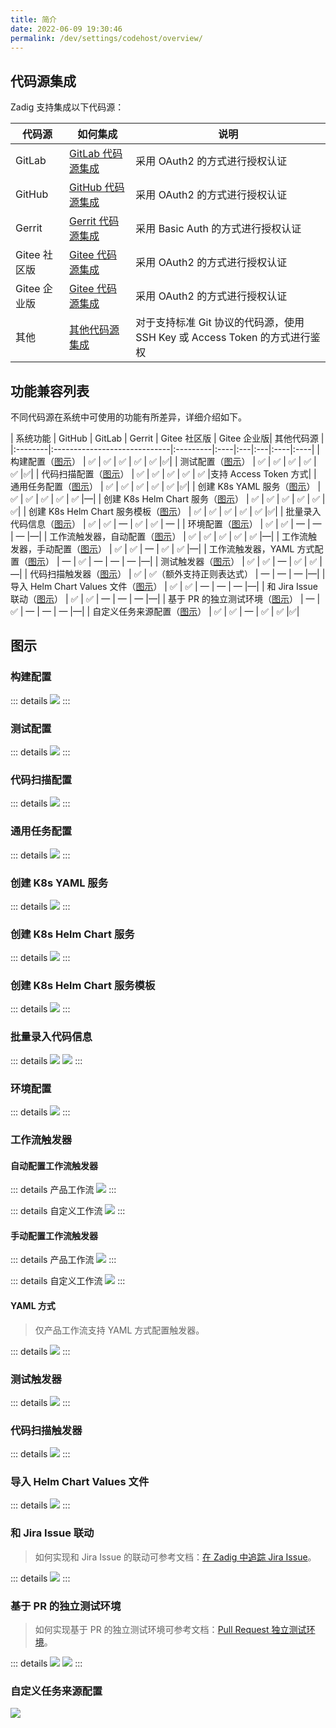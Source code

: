```yaml
---
title: 简介
date: 2022-06-09 19:30:46
permalink: /dev/settings/codehost/overview/
---
```


## 代码源集成
Zadig 支持集成以下代码源：

| 代码源 | 如何集成 | 说明 |
|-------|---------|---|
| GitLab | [GitLab 代码源集成](/dev/settings/codehost/gitlab/)| 采用 OAuth2 的方式进行授权认证 |
| GitHub | [GitHub 代码源集成](/dev/settings/codehost/github/)| 采用 OAuth2 的方式进行授权认证 |
| Gerrit | [Gerrit 代码源集成](/dev/settings/codehost/gerrit/)| 采用 Basic Auth 的方式进行授权认证 |
| Gitee 社区版 | [Gitee 代码源集成](/dev/settings/codehost/gitee/)| 采用 OAuth2 的方式进行授权认证 |
| Gitee 企业版  | [Gitee 代码源集成](/dev/settings/codehost/gitee-enterprise/)| 采用 OAuth2 的方式进行授权认证 |
| 其他 | [其他代码源集成](/dev/settings/codehost/others/)|对于支持标准 Git 协议的代码源，使用 SSH Key 或 Access Token 的方式进行鉴权|

## 功能兼容列表

不同代码源在系统中可使用的功能有所差异，详细介绍如下。

| 系统功能 | GitHub | GitLab | Gerrit | Gitee 社区版 | Gitee 企业版| 其他代码源 |
|:--------|:-----------------------------|:---------|:----|:---|:---|:----|:----|
| 构建配置（[图示](#构建配置)） | ✅ | ✅ | ✅ | ✅ | ✅ |✅|
| 测试配置（[图示](#测试配置)） | ✅ | ✅ | ✅ | ✅ | ✅ |✅|
| 代码扫描配置（[图示](#代码扫描配置)） | ✅ | ✅ | ✅ | ✅ | ✅ |支持 Access Token 方式|
| 通用任务配置（[图示](#通用任务配置)） | ✅ | ✅ | ✅ | ✅ | ✅ |✅|
| 创建 K8s YAML 服务（[图示](#创建-k8s-yaml-服务)） | ✅ | ✅ | ✅ | ✅ | ✅ |—|
| 创建 K8s Helm Chart 服务（[图示](#创建-k8s-helm-chart-服务)） | ✅ | ✅ | ✅ | ✅ | ✅ |✅|
| 创建 K8s Helm Chart 服务模板（[图示](#创建-k8s-helm-chart-服务模板)） | ✅ | ✅ | ✅ | ✅ | ✅ |✅|
| 批量录入代码信息（[图示](#批量录入代码信息)） | ✅ | ✅ | — | ✅ | ✅ | — |
| 环境配置（[图示](#环境配置)） | ✅ | ✅ | — | — | — |—|
| 工作流触发器，自动配置（[图示](#自动配置工作流触发器)） | ✅ | ✅ | ✅ | ✅ | ✅ |—|
| 工作流触发器，手动配置（[图示](#手动配置工作流触发器)） | ✅ | ✅ | — | ✅ | ✅ |—|
| 工作流触发器，YAML 方式配置（[图示](#yaml-方式)） | — | ✅ | — | — | — |—|
| 测试触发器（[图示](#测试触发器)） | ✅ | ✅ | — | ✅ | ✅ |—|
| 代码扫描触发器（[图示](#代码扫描触发器)） | ✅ | ✅（额外支持正则表达式） | — | — | — |—|
| 导入 Helm Chart Values 文件（[图示](#导入-helm-chart-values-文件)） | ✅ | ✅ | — | — | — |—|
| 和 Jira Issue 联动（[图示](#和-jira-issue-联动)） | ✅ | ✅ | — | — | — |—|
| 基于 PR 的独立测试环境（[图示](#基于-pr-的独立测试环境)） | — | ✅ | — | — | — |—|
| 自定义任务来源配置（[图示](#自定义任务来源配置)） | ✅ | ✅ | — | ✅ | ✅ |✅|

## 图示

### 构建配置
::: details
<img src="../../../../_images/build_config_repo.png"></img>
:::

### 测试配置
::: details
<img src="../../../../_images/test_config_repo.png"></img>
:::

### 代码扫描配置
::: details
<img src="../../../../_images/scan_config_repo.png"></img>
:::

### 通用任务配置
::: details
<img src="../../../../_images/common_task_config_repo.png"></img>
:::

### 创建 K8s YAML 服务
::: details
<img src="../../../../_images/create_k8s_service_from_repo.png"></img>
:::

### 创建 K8s Helm Chart 服务
::: details
<img src="../../../../_images/create_helm_service_from_repo.png"></img>
:::

### 创建 K8s Helm Chart 服务模板
::: details
<img src="../../../../_images/create_helm_template_from_repo.png"></img>
:::

### 批量录入代码信息

::: details
<img src="../../../../_images/create_build_with_template_1.png"></img>
<img src="../../../../_images/create_build_with_template_2.png"></img>
:::

### 环境配置
::: details
<img src="../../../../_images/import_config_from_repo.png"></img>
:::

### 工作流触发器

#### 自动配置工作流触发器

::: details 产品工作流
<img src="../../../../_images/product_workflow_webhook.png"></img>
:::

::: details 自定义工作流
<img src="../../../../_images/common_workflow_config_webhook_1.png"></img>
:::

#### 手动配置工作流触发器

::: details 产品工作流
<img src="../../../../_images/product_workflow_webhook_2.png"></img>
:::

::: details 自定义工作流
<img src="../../../../_images/common_workflow_config_webhook_3.png"></img>
:::

#### YAML 方式
> 仅产品工作流支持 YAML 方式配置触发器。

::: details
<img src="../../../../_images/yaml_webhook_config.png"></img>
:::

### 测试触发器
::: details
<img src="../../../../_images/test_webhook_config.png"></img>
:::

### 代码扫描触发器
::: details
<img src="../../../../_images/scan_webhook_config.png"></img>
:::

### 导入 Helm Chart Values 文件
::: details
<img src="../../../../_images/import_values_from_repo.png"></img>
:::

### 和 Jira Issue 联动

> 如何实现和 Jira Issue 的联动可参考文档：[在 Zadig 中追踪 Jira Issue](/dev/settings/jira/#在-zadigx-中追踪-issue)。

::: details
<img src="../../../../_images/show_jira_issue_info.png"></img>
:::

### 基于 PR 的独立测试环境

> 如何实现基于 PR 的独立测试环境可参考文档：[Pull Request 独立测试环境](/dev/workflow/trigger/#进阶使用场景-pull-request-独立测试环境)。

::: details
<img src="../../../../_images/webhook_status_on_gitlab.png"></img>
<img src="../../../../_images/pr_create_env.png"></img>
:::

### 自定义任务来源配置

<img src="../../../../_images/workflow_task_source.png"></img>
